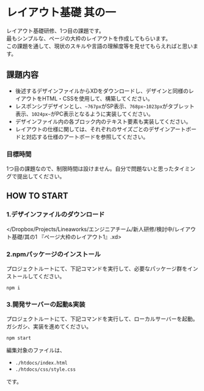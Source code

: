 # レイアウト基礎 其の一

レイアウト基礎研修、1つ目の課題です。  
最もシンプルな、ページの大枠のレイアウトを作成してもらいます。  
この課題を通して、現状のスキルや言語の理解度等を見せてもらえればと思います。

## 課題内容

- 後述するデザインファイルからXDをダウンロードし、デザインと同様のレイアウトをHTML・CSSを使用して、構築してください。
- レスポンシブデザインとし、`~767px`がSP表示、`768px~1023px`がタブレット表示、`1024px~`がPC表示となるように実装してください。
- デザインファイル内の各ブロック内のテキスト要素も実装してください。
- レイアウトの仕様に関しては、それぞれのサイズごとのデザインアートボードと対応する仕様のアートボードを参照してください。

### 目標時間

1つ目の課題なので、制限時間は設けません。自分で問題ないと思ったタイミングで提出してください。

## HOW TO START

### 1.デザインファイルのダウンロード

</Dropbox/Projects/Lineaworks/エンジニアチーム/新人研修/検討中/レイアウト基礎/其の1 『ページ大枠のレイアウト1』.xd>

### 2.npmパッケージのインストール

プロジェクトルートにて、下記コマンドを実行して、必要なパッケージ群をインストールしてください。

```npm
npm i
```

### 3.開発サーバーの起動&実装

プロジェクトルートにて、下記コマンドを実行して、ローカルサーバーを起動。  
ガシガシ、実装を進めてください。  

```npm
npm start
```

編集対象のファイルは、

- `./htdocs/index.html`
- `./htdocs/css/style.css`

です。

